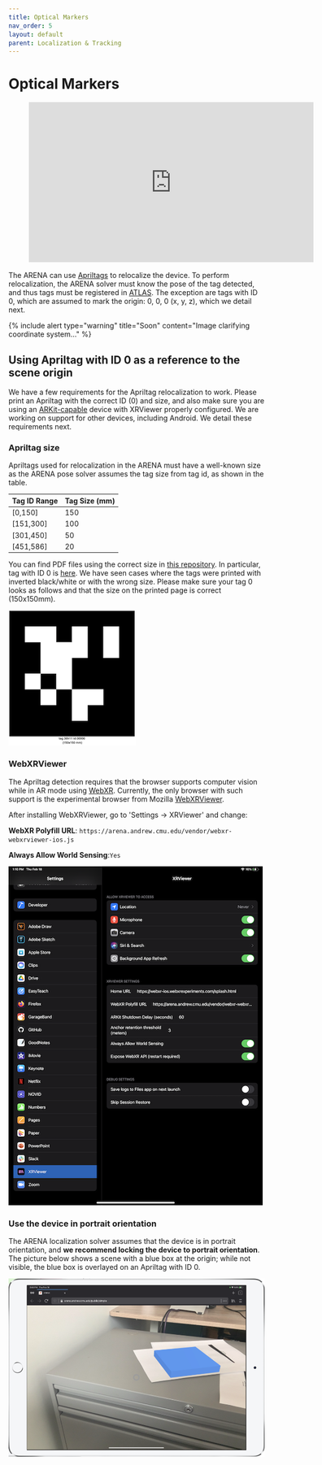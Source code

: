 ```yaml
---
title: Optical Markers
nav_order: 5
layout: default
parent: Localization & Tracking
---
```


# Optical Markers

<figure class="video_container">
  <iframe width="560" height="315" src="https://www.youtube.com/embed/rU6E3LHg0aQ" frameborder="0" allow="accelerometer; autoplay; clipboard-write; encrypted-media; gyroscope; picture-in-picture" allowfullscreen></iframe>
</figure>

The ARENA can use [Apriltags](https://april.eecs.umich.edu/software/apriltag) to relocalize the device. To perform relocalization, the ARENA solver must know the pose of the tag detected, and thus tags must be registered in [ATLAS](https://arena.conix.io/content/tools/atlas.html). The exception are tags with ID 0, which are assumed to mark the origin: 0, 0, 0 (x, y, z), which we detail next.

{% include alert type="warning" title="Soon" content="Image clarifying coordinate system..." %}

## Using Apriltag with ID 0 as a reference to the scene origin

We have a few requirements for the Apriltag relocalization to work. Please print an Apriltag with the correct ID (0) and size, and also make sure you are using an [ARKit-capable](https://www.apple.com/augmented-reality/) device with XRViewer properly configured. We are working on support for other devices, including Android. We detail these requirements next.

### Apriltag size
Apriltags used for relocalization in the ARENA must have a well-known size as the ARENA pose solver assumes the tag size from tag id, as shown in the table.

| Tag ID Range | Tag Size (mm) |
| ------------ | ------------- |
| [0,150]      | 150           |
| [151,300]    | 100           |
| [301,450]    | 50            |
| [451,586]    | 20            |

You can find PDF files using the correct size in [this repository](https://github.com/conix-center/apriltag-gen). In particular, tag with ID 0 is [here](https://github.com/conix-center/apriltag-gen/blob/master/output/tag36_11_00000.pdf). We have seen cases where the tags were printed with inverted black/white or with the wrong size. Please make sure your tag 0 looks as follows and that the size on the printed page is correct (150x150mm).

![img](../../assets/img/localization/apriltag-0.png)

### WebXRViewer
The Apriltag detection requires that the browser supports computer vision while in AR mode using [WebXR](https://immersiveweb.dev/). Currently, the only browser with such support is the experimental browser from Mozilla [WebXRViewer](https://apps.apple.com/us/app/webxr-viewer/id1295998056).

After installing WebXRViewer, go to 'Settings -> XRViewer' and change:

**WebXR Polyfill URL**: ```https://arena.andrew.cmu.edu/vendor/webxr-webxrviewer-ios.js```

**Always Allow World Sensing**:```Yes```

![img](../../assets/img/localization/webxrviewer-settings.png)

### Use the device in portrait orientation

The ARENA localization solver assumes that the device is in portrait orientation, and **we recommend locking the device to portrait orientation**. The picture below shows a scene with a blue box at the origin; while not visible, the blue box is overlayed on an Apriltag with ID 0.

![img](../../assets/img/localization/portrait.png)
